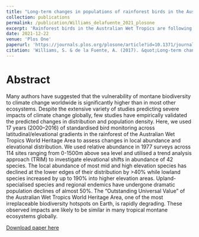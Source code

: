 ```yaml
---
title: "Long-term changes in populations of rainforest birds in the Australia Wet Tropics bioregion: A climate-driven biodiversity emergency"
collection: publications
permalink: /publication/Williams_delafuente_2021_plosone
excerpt: 'Rainforest birds in the Australian Wet Tropics are following the escalator to extinction.'
date: 2021-12-22
venue: 'Plos One'
paperurl: 'https://journals.plos.org/plosone/article?id=10.1371/journal.pone.0254307'
citation: 'Williams, S. & de la Fuente, A. (2017). &quot;Long-term changes in populations of rainforest birds in the Australia Wet Tropics bioregion: A climate-driven biodiversity emergency.&quot; <i>Plos One</i>. 16(12):e0254307.'
---
```

# Abstract

Many authors have suggested that the vulnerability of montane biodiversity to climate change worldwide is significantly higher than in most other ecosystems. Despite the extensive variety of studies predicting severe impacts of climate change globally, few studies have empirically validated the predicted changes in distribution and population density. Here, we used 17 years (2000–2016) of standardised bird monitoring across latitudinal/elevational gradients in the rainforest of the Australian Wet Tropics World Heritage Area to assess changes in local abundance and elevational distribution. We used relative abundance in 1977 surveys across 114 sites ranging from 0-1500m above sea level and utilised a trend analysis approach (TRIM) to investigate elevational shifts in abundance of 42 species. The local abundance of most mid and high elevation species has declined at the lower edges of their distribution by >40% while lowland species increased by up to 190% into higher elevation areas. Upland-specialised species and regional endemics have undergone dramatic population declines of almost 50%. The “Outstanding Universal Value” of the Australian Wet Tropics World Heritage Area, one of the most irreplaceable biodiversity hotspots on Earth, is rapidly degrading. These observed impacts are likely to be similar in many tropical montane ecosystems globally.

[Download paper here](https://github.com/AlejandroFuentePinero/alejandrofuentepinero.github.io/blob/master/files/Williams_delafuente_2021_plosone.pdf)
